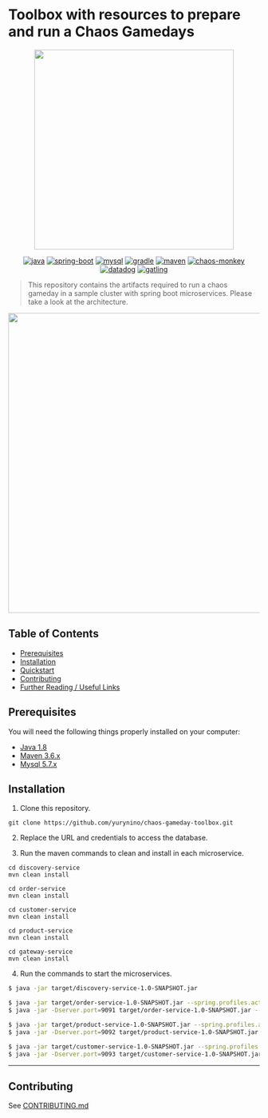 # Toolbox with resources to prepare and run a Chaos Gamedays

<div align="center">
  <img src="https://github.com/yurynino/conf-devopsdays-chaos-gamedays/blob/master/images/gamedays_animation.gif" width="400px" />

  [![java](https://img.shields.io/badge/java-v1.8-green.svg)](https://www.oracle.com/java/technologies)
  [![spring-boot](https://img.shields.io/badge/springboot-v2.2.1-red.svg)](https://www.javatpoint.com/spring-boot-version)
  [![mysql](https://img.shields.io/badge/mysql-v5.7-blue.svg)](https://dev.mysql.com)
  [![gradle](https://img.shields.io/badge/gradle-v5.5.X-yellow.svg)](https://gradle.org/install/)
  [![maven](https://img.shields.io/badge/maven-v3.6.X-red.svg)](https://maven.apache.org/)
  [![chaos-monkey](https://img.shields.io/badge/chaosmonkey-v2.0.0-yellow.svg)](https://codecentric.github.io/chaos-monkey-spring-boot/2.0.0/)
  [![datadog](https://img.shields.io/badge/datadog-v7.x-red.svg)](https://www.datadoghq.com/)
  [![gatling](https://img.shields.io/badge/python-v3.7.X-green.svg)](https://www.python.org/)
</div>

  > This repository contains the artifacts required to run a chaos gameday in a sample cluster with spring boot microservices. Please take a look at the architecture.

<div align="center">
    <img src="https://github.com/yurynino/conf-devopsdays-chaos-gamedays/blob/master/images/microservices_gameday.png" width="600px" />
</div>

## Table of Contents

- [Prerequisites](#prerequisites)
- [Installation](#installation)
- [Quickstart](#quickstart)
- [Contributing](#contributing)
- [Further Reading / Useful Links](#further-reading--useful-links)

## Prerequisites

You will need the following things properly installed on your computer:

* [Java 1.8](https://www.oracle.com/java/technologies/javase-jdk8-downloads.html)
* [Maven 3.6.x](https://maven.apache.org/download.cgi)
* [Mysql 5.7.x](https://dev.mysql.com/downloads/mysql/5.7.html)

## Installation

1. Clone this repository.
```git
git clone https://github.com/yurynino/chaos-gameday-toolbox.git
```

2. Replace the URL and credentials to access the database.

3. Run the maven commands to clean and install in each microservice.
```maven
cd discovery-service
mvn clean install

cd order-service
mvn clean install

cd customer-service
mvn clean install

cd product-service
mvn clean install

cd gateway-service
mvn clean install
```

4. Run the commands to start the microservices.
```bash
$ java -jar target/discovery-service-1.0-SNAPSHOT.jar

$ java -jar target/order-service-1.0-SNAPSHOT.jar --spring.profiles.active=chaos-monkey
$ java -jar -Dserver.port=9091 target/order-service-1.0-SNAPSHOT.jar --spring.profiles.active=chaos-monkey

$ java -jar target/product-service-1.0-SNAPSHOT.jar --spring.profiles.active=chaos-monkey
$ java -jar -Dserver.port=9092 target/product-service-1.0-SNAPSHOT.jar --spring.profiles.active=chaos-monkey

$ java -jar target/customer-service-1.0-SNAPSHOT.jar --spring.profiles.active=chaos-monkey
$ java -jar -Dserver.port=9093 target/customer-service-1.0-SNAPSHOT.jar --spring.profiles.active=chaos-monkey
```


-----------
## Contributing
See [CONTRIBUTING.md](https://github.com/yurynino/conf-devopsdays-chaos-gamedays/blob/master/CONTRIBUTING.md)
